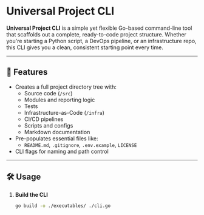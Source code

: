 # Universal Project CLI

**Universal Project CLI** is a simple yet flexible Go-based command-line tool that scaffolds out a complete, ready-to-code project structure. Whether you're starting a Python script, a DevOps pipeline, or an infrastructure repo, this CLI gives you a clean, consistent starting point every time.

---

## 🚀 Features

- Creates a full project directory tree with:
  - Source code (`/src`)
  - Modules and reporting logic
  - Tests
  - Infrastructure-as-Code (`/infra`)
  - CI/CD pipelines
  - Scripts and configs
  - Markdown documentation
- Pre-populates essential files like:
  - `README.md`, `.gitignore`, `.env.example`, `LICENSE`
- CLI flags for naming and path control

---

## 🛠 Usage

1. **Build the CLI**
   ```bash
   go build -o ./executables/ ./cli.go

